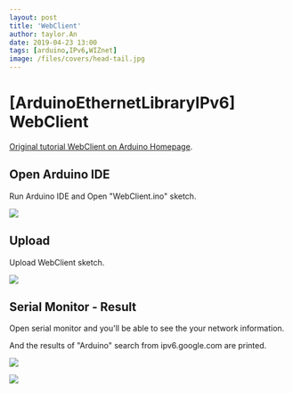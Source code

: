 ```yaml
---
layout: post
title: 'WebClient'
author: taylor.An
date: 2019-04-23 13:00
tags: [arduino,IPv6,WIZnet]
image: /files/covers/head-tail.jpg
---
```


<a id="forkme" href="https://github.com/Wiznet/Ethernet/tree/IPv6"></a>

# [ArduinoEthernetLibraryIPv6] WebClient

[Original tutorial WebClient on Arduino Homepage](https://www.arduino.cc/en/Tutorial/WebClient).

## Open Arduino IDE

Run Arduino IDE and Open "WebClient.ino" sketch.

![](https://github.com/Wiznet/Ethernet/wiki/Jpg/IPv6/WebClient/1-IDE-Open.JPG)

## Upload

Upload WebClient sketch.

![](https://github.com/Wiznet/Ethernet/wiki/Jpg/IPv6/WebClient/2-IDE-Upload.JPG)

## Serial Monitor - Result

Open serial monitor and you'll be able to see the your network information.

And the results of "Arduino" search from ipv6.google.com are printed.

![](https://github.com/Wiznet/Ethernet/wiki/Jpg/IPv6/WebClient/3-Serial%20Monitor.JPG)

![](https://github.com/Wiznet/Ethernet/wiki/Jpg/IPv6/WebClient/4-Serial%20Monitor.JPG)

